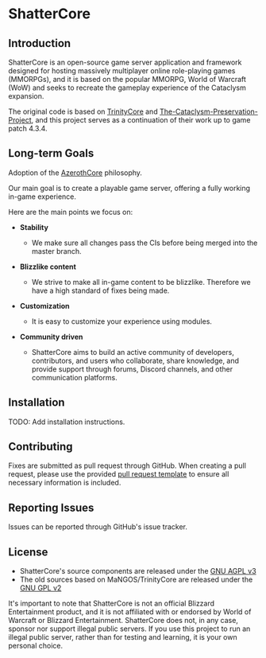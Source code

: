 # ShatterCore

## Introduction
ShatterCore is an open-source game server application and framework designed for hosting massively multiplayer online role-playing games (MMORPGs), and it is based on the popular MMORPG, World of Warcraft (WoW) and seeks to recreate the gameplay experience of the Cataclysm expansion. 

The original code is based on [TrinityCore](https://github.com/TrinityCore/TrinityCore) and [The-Cataclysm-Preservation-Project](https://github.com/The-Cataclysm-Preservation-Project), and this project serves as a continuation of their work up to game patch 4.3.4.

## Long-term Goals

Adoption of the [AzerothCore](https://github.com/azerothcore/azerothcore-wotlk) philosophy.

Our main goal is to create a playable game server, offering a fully working in-game experience.

Here are the main points we focus on:

- **Stability**
    - We make sure all changes pass the CIs before being merged into the master branch.

- **Blizzlike content**
    - We strive to make all in-game content to be blizzlike. Therefore we have a high standard of fixes being made.

- **Customization**
    - It is easy to customize your experience using modules.

- **Community driven**
    - ShatterCore aims to build an active community of developers, contributors, and users who collaborate, share knowledge, and provide support through forums, Discord channels, and other communication platforms.

## Installation

TODO: Add installation instructions.

## Contributing

Fixes are submitted as pull request through GitHub. When creating a pull request, please use the provided [pull request template](.github/pull_request_template.md) to ensure all necessary information is included.

## Reporting Issues

Issues can be reported through GitHub's issue tracker. 

## License

- ShatterCore's source components are released under the [GNU AGPL v3](https://www.gnu.org/licenses/agpl-3.0.en.html)
- The old sources based on MaNGOS/TrinityCore are released under the [GNU GPL v2](https://www.gnu.org/licenses/old-licenses/gpl-2.0.en.html)

It's important to note that ShatterCore is not an official Blizzard Entertainment product, and it is not affiliated with or endorsed by World of Warcraft or Blizzard Entertainment. ShatterCore does not, in any case, sponsor nor support illegal public servers. If you use this project to run an illegal public server, rather than for testing and learning, it is your own personal choice.